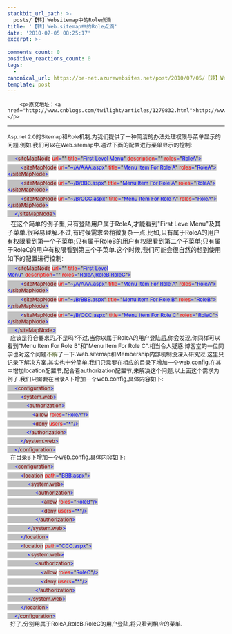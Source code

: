 ```yaml
---
stackbit_url_path: >-
  posts/【转】Websitemap中的Role点滴
title: '【转】Web.sitemap中的Role点滴'
date: '2010-07-05 08:25:17'
excerpt: >-
  
comments_count: 0
positive_reactions_count: 0
tags: 
  - 
canonical_url: https://be-net.azurewebsites.net/post/2010/07/05/【转】Websitemap中的Role点滴
template: post
---
```


        <p>原文地址：<a href="http://www.cnblogs.com/twilight/articles/1279832.html">http://www.cnblogs.com/twilight/articles/1279832.html</a></p>
<hr>
<p><span class="Apple-style-span" style="font-family: Tahoma, Verdana, Geneva, Arial, Helvetica, sans-serif; font-size: 13px; ">Asp.net 2.0的Sitemap和Role机制,为我们提供了一种简洁的办法处理权限与菜单显示的问题.例如,我们可以在Web.sitemap中,通过下面的配置进行菜单显示的控制:<br>
</span></p><p align="left" style="margin-top: 5px; margin-right: auto; margin-bottom: 5px; margin-left: auto; font-size: 13px; text-indent: 0px; "><span style="font-size: 9pt; background-image: initial; background-attachment: initial; background-origin: initial; background-clip: initial; background-color: silver; color: blue; background-position: initial initial; background-repeat: initial initial; ">&nbsp;&nbsp;&nbsp;&nbsp; &lt;</span><span style="font-size: 9pt; background-image: initial; background-attachment: initial; background-origin: initial; background-clip: initial; background-color: silver; color: maroon; background-position: initial initial; background-repeat: initial initial; ">siteMapNode</span>&nbsp;<span style="font-size: 9pt; background-image: initial; background-attachment: initial; background-origin: initial; background-clip: initial; background-color: silver; color: red; background-position: initial initial; background-repeat: initial initial; ">url</span><span style="font-size: 9pt; background-image: initial; background-attachment: initial; background-origin: initial; background-clip: initial; background-color: silver; color: blue; background-position: initial initial; background-repeat: initial initial; ">=</span><span style="font-size: 9pt; background-image: initial; background-attachment: initial; background-origin: initial; background-clip: initial; background-color: silver; background-position: initial initial; background-repeat: initial initial; ">""&nbsp;<span style="color: red; ">title</span><span style="color: blue; ">=</span>"<span style="color: blue; ">First Level Menu</span>"<span style="color: blue; ">&nbsp;</span><span style="color: red; ">description</span><span style="color: blue; ">=</span>""&nbsp;<span style="color: red; ">roles</span><span style="color: blue; ">=</span>"<span style="color: blue; ">RoleA</span>"<span style="color: blue; ">&gt;</span></span></p>
<p align="left" style="margin-top: 5px; margin-right: auto; margin-bottom: 5px; margin-left: auto; font-size: 13px; text-indent: 0px; "><span style="font-size: 9pt; background-image: initial; background-attachment: initial; background-origin: initial; background-clip: initial; background-color: silver; color: blue; background-position: initial initial; background-repeat: initial initial; ">&nbsp;&nbsp;&nbsp;&nbsp;&nbsp;&nbsp;&nbsp;&nbsp; &lt;</span><span style="font-size: 9pt; background-image: initial; background-attachment: initial; background-origin: initial; background-clip: initial; background-color: silver; color: maroon; background-position: initial initial; background-repeat: initial initial; ">siteMapNode</span>&nbsp;<span style="font-size: 9pt; background-image: initial; background-attachment: initial; background-origin: initial; background-clip: initial; background-color: silver; color: red; background-position: initial initial; background-repeat: initial initial; ">url</span><span style="font-size: 9pt; background-image: initial; background-attachment: initial; background-origin: initial; background-clip: initial; background-color: silver; color: blue; background-position: initial initial; background-repeat: initial initial; ">=</span><span style="font-size: 9pt; background-image: initial; background-attachment: initial; background-origin: initial; background-clip: initial; background-color: silver; background-position: initial initial; background-repeat: initial initial; ">"<span style="color: blue; ">~/A/AAA.aspx</span>"&nbsp;<span style="color: red; ">title</span><span style="color: blue; ">=</span>"<span style="color: blue; ">Menu Item For Role A</span>"&nbsp;<span style="color: red; ">roles</span><span style="color: blue; ">=</span>"<span style="color: blue; ">RoleA</span>"<span style="color: blue; ">&gt;&lt;/</span><span style="color: maroon; ">siteMapNode</span><span style="color: blue; ">&gt;</span></span></p>
<p align="left" style="margin-top: 5px; margin-right: auto; margin-bottom: 5px; margin-left: auto; font-size: 13px; text-indent: 0px; "><span style="font-size: 9pt; background-image: initial; background-attachment: initial; background-origin: initial; background-clip: initial; background-color: silver; color: blue; background-position: initial initial; background-repeat: initial initial; ">&nbsp;&nbsp;&nbsp;&nbsp;&nbsp;&nbsp;&nbsp;&nbsp; &lt;</span><span style="font-size: 9pt; background-image: initial; background-attachment: initial; background-origin: initial; background-clip: initial; background-color: silver; color: maroon; background-position: initial initial; background-repeat: initial initial; ">siteMapNode</span>&nbsp;<span style="font-size: 9pt; background-image: initial; background-attachment: initial; background-origin: initial; background-clip: initial; background-color: silver; color: red; background-position: initial initial; background-repeat: initial initial; ">url</span><span style="font-size: 9pt; background-image: initial; background-attachment: initial; background-origin: initial; background-clip: initial; background-color: silver; color: blue; background-position: initial initial; background-repeat: initial initial; ">=</span><span style="font-size: 9pt; background-image: initial; background-attachment: initial; background-origin: initial; background-clip: initial; background-color: silver; background-position: initial initial; background-repeat: initial initial; ">"<span style="color: blue; ">~/B/BBB.aspx</span>"&nbsp;<span style="color: red; ">title</span><span style="color: blue; ">=</span>"<span style="color: blue; ">Menu Item For Role A</span>"&nbsp;<span style="color: red; ">roles</span><span style="color: blue; ">=</span>"<span style="color: blue; ">RoleA</span>"<span style="color: blue; ">&gt;&lt;/</span><span style="color: maroon; ">siteMapNode</span><span style="color: blue; ">&gt;</span></span></p>
<p align="left" style="margin-top: 5px; margin-right: auto; margin-bottom: 5px; margin-left: auto; font-size: 13px; text-indent: 0px; "><span style="font-size: 9pt; background-image: initial; background-attachment: initial; background-origin: initial; background-clip: initial; background-color: silver; color: blue; background-position: initial initial; background-repeat: initial initial; ">&nbsp;&nbsp;&nbsp;&nbsp;&nbsp;&nbsp;&nbsp;&nbsp; &lt;</span><span style="font-size: 9pt; background-image: initial; background-attachment: initial; background-origin: initial; background-clip: initial; background-color: silver; color: maroon; background-position: initial initial; background-repeat: initial initial; ">siteMapNode</span>&nbsp;<span style="font-size: 9pt; background-image: initial; background-attachment: initial; background-origin: initial; background-clip: initial; background-color: silver; color: red; background-position: initial initial; background-repeat: initial initial; ">url</span><span style="font-size: 9pt; background-image: initial; background-attachment: initial; background-origin: initial; background-clip: initial; background-color: silver; color: blue; background-position: initial initial; background-repeat: initial initial; ">=</span><span style="font-size: 9pt; background-image: initial; background-attachment: initial; background-origin: initial; background-clip: initial; background-color: silver; background-position: initial initial; background-repeat: initial initial; ">"<span style="color: blue; ">~/B/CCC.aspx</span>"&nbsp;<span style="color: red; ">title</span><span style="color: blue; ">=</span>"<span style="color: blue; ">Menu Item For Role A</span>"&nbsp;<span style="color: red; ">roles</span><span style="color: blue; ">=</span>"<span style="color: blue; ">RoleA</span>"<span style="color: blue; ">&gt;&lt;/</span><span style="color: maroon; ">siteMapNode</span><span style="color: blue; ">&gt;</span></span></p>
<p align="left" style="margin-top: 5px; margin-right: auto; margin-bottom: 5px; margin-left: auto; font-size: 13px; text-indent: 0px; "><span style="font-size: 9pt; background-image: initial; background-attachment: initial; background-origin: initial; background-clip: initial; background-color: silver; color: blue; background-position: initial initial; background-repeat: initial initial; ">&nbsp;&nbsp;&nbsp;&nbsp; &lt;/</span><span style="font-size: 9pt; background-image: initial; background-attachment: initial; background-origin: initial; background-clip: initial; background-color: silver; color: maroon; background-position: initial initial; background-repeat: initial initial; ">siteMapNode</span><span style="font-size: 9pt; background-image: initial; background-attachment: initial; background-origin: initial; background-clip: initial; background-color: silver; color: blue; background-position: initial initial; background-repeat: initial initial; ">&gt;</span></p>
&nbsp; 在这个简单的例子里,只有登陆用户属于RoleA,才能看到"First Leve Menu"及其子菜单.很容易理解.不过,有时候需求会稍微复杂一点,比如,只有属于RoleA的用户有权限看到第一个子菜单;只有属于RoleB的用户有权限看到第二个子菜单;只有属于RoleC的用户有权限看到第三个子菜单.这个时候,我们可能会很自然的想到使用如下的配置进行控制:<br>
<p align="left" style="margin-top: 5px; margin-right: auto; margin-bottom: 5px; margin-left: auto; font-size: 13px; text-indent: 0px; "><span style="font-size: 9pt; background-image: initial; background-attachment: initial; background-origin: initial; background-clip: initial; background-color: silver; color: blue; background-position: initial initial; background-repeat: initial initial; ">&nbsp;&nbsp;&nbsp;&nbsp; &lt;</span><span style="font-size: 9pt; background-image: initial; background-attachment: initial; background-origin: initial; background-clip: initial; background-color: silver; color: maroon; background-position: initial initial; background-repeat: initial initial; ">siteMapNode</span>&nbsp;<span style="font-size: 9pt; background-image: initial; background-attachment: initial; background-origin: initial; background-clip: initial; background-color: silver; color: red; background-position: initial initial; background-repeat: initial initial; ">url</span><span style="font-size: 9pt; background-image: initial; background-attachment: initial; background-origin: initial; background-clip: initial; background-color: silver; color: blue; background-position: initial initial; background-repeat: initial initial; ">=</span><span style="font-size: 9pt; background-image: initial; background-attachment: initial; background-origin: initial; background-clip: initial; background-color: silver; background-position: initial initial; background-repeat: initial initial; ">""&nbsp;<span style="color: red; ">title</span><span style="color: blue; ">=</span>"<span style="color: blue; ">First Level Menu</span>"<span style="color: blue; ">&nbsp;</span><span style="color: red; ">description</span><span style="color: blue; ">=</span>""&nbsp;<span style="color: red; ">roles</span><span style="color: blue; ">=</span>"<span style="color: blue; ">RoleA,RoleB,RoleC</span>"<span style="color: blue; ">&gt;</span></span></p>
<p align="left" style="margin-top: 5px; margin-right: auto; margin-bottom: 5px; margin-left: auto; font-size: 13px; text-indent: 0px; "><span style="font-size: 9pt; background-image: initial; background-attachment: initial; background-origin: initial; background-clip: initial; background-color: silver; color: blue; background-position: initial initial; background-repeat: initial initial; ">&nbsp;&nbsp;&nbsp;&nbsp;&nbsp;&nbsp;&nbsp;&nbsp; &lt;</span><span style="font-size: 9pt; background-image: initial; background-attachment: initial; background-origin: initial; background-clip: initial; background-color: silver; color: maroon; background-position: initial initial; background-repeat: initial initial; ">siteMapNode</span>&nbsp;<span style="font-size: 9pt; background-image: initial; background-attachment: initial; background-origin: initial; background-clip: initial; background-color: silver; color: red; background-position: initial initial; background-repeat: initial initial; ">url</span><span style="font-size: 9pt; background-image: initial; background-attachment: initial; background-origin: initial; background-clip: initial; background-color: silver; color: blue; background-position: initial initial; background-repeat: initial initial; ">=</span><span style="font-size: 9pt; background-image: initial; background-attachment: initial; background-origin: initial; background-clip: initial; background-color: silver; background-position: initial initial; background-repeat: initial initial; ">"<span style="color: blue; ">~/A/AAA.aspx</span>"&nbsp;<span style="color: red; ">title</span><span style="color: blue; ">=</span>"<span style="color: blue; ">Menu Item For Role A</span>"&nbsp;<span style="color: red; ">roles</span><span style="color: blue; ">=</span>"<span style="color: blue; ">RoleA</span>"<span style="color: blue; ">&gt;&lt;/</span><span style="color: maroon; ">siteMapNode</span><span style="color: blue; ">&gt;</span></span></p>
<p align="left" style="margin-top: 5px; margin-right: auto; margin-bottom: 5px; margin-left: auto; font-size: 13px; text-indent: 0px; "><span style="font-size: 9pt; background-image: initial; background-attachment: initial; background-origin: initial; background-clip: initial; background-color: silver; color: blue; background-position: initial initial; background-repeat: initial initial; ">&nbsp;&nbsp;&nbsp;&nbsp;&nbsp;&nbsp;&nbsp;&nbsp; &lt;</span><span style="font-size: 9pt; background-image: initial; background-attachment: initial; background-origin: initial; background-clip: initial; background-color: silver; color: maroon; background-position: initial initial; background-repeat: initial initial; ">siteMapNode</span>&nbsp;<span style="font-size: 9pt; background-image: initial; background-attachment: initial; background-origin: initial; background-clip: initial; background-color: silver; color: red; background-position: initial initial; background-repeat: initial initial; ">url</span><span style="font-size: 9pt; background-image: initial; background-attachment: initial; background-origin: initial; background-clip: initial; background-color: silver; color: blue; background-position: initial initial; background-repeat: initial initial; ">=</span><span style="font-size: 9pt; background-image: initial; background-attachment: initial; background-origin: initial; background-clip: initial; background-color: silver; background-position: initial initial; background-repeat: initial initial; ">"<span style="color: blue; ">~/B/BBB.aspx</span>"&nbsp;<span style="color: red; ">title</span><span style="color: blue; ">=</span>"<span style="color: blue; ">Menu Item For Role B</span>"&nbsp;<span style="color: red; ">roles</span><span style="color: blue; ">=</span>"<span style="color: blue; ">RoleB</span>"<span style="color: blue; ">&gt;&lt;/</span><span style="color: maroon; ">siteMapNode</span><span style="color: blue; ">&gt;</span></span></p>
<p align="left" style="margin-top: 5px; margin-right: auto; margin-bottom: 5px; margin-left: auto; font-size: 13px; text-indent: 0px; "><span style="font-size: 9pt; background-image: initial; background-attachment: initial; background-origin: initial; background-clip: initial; background-color: silver; color: blue; background-position: initial initial; background-repeat: initial initial; ">&nbsp;&nbsp;&nbsp;&nbsp;&nbsp;&nbsp;&nbsp;&nbsp; &lt;</span><span style="font-size: 9pt; background-image: initial; background-attachment: initial; background-origin: initial; background-clip: initial; background-color: silver; color: maroon; background-position: initial initial; background-repeat: initial initial; ">siteMapNode</span>&nbsp;<span style="font-size: 9pt; background-image: initial; background-attachment: initial; background-origin: initial; background-clip: initial; background-color: silver; color: red; background-position: initial initial; background-repeat: initial initial; ">url</span><span style="font-size: 9pt; background-image: initial; background-attachment: initial; background-origin: initial; background-clip: initial; background-color: silver; color: blue; background-position: initial initial; background-repeat: initial initial; ">=</span><span style="font-size: 9pt; background-image: initial; background-attachment: initial; background-origin: initial; background-clip: initial; background-color: silver; background-position: initial initial; background-repeat: initial initial; ">"<span style="color: blue; ">~/B/CCC.aspx</span>"&nbsp;<span style="color: red; ">title</span><span style="color: blue; ">=</span>"<span style="color: blue; ">Menu Item For Role C</span>"&nbsp;<span style="color: red; ">roles</span><span style="color: blue; ">=</span>"<span style="color: blue; ">RoleC</span>"<span style="color: blue; ">&gt;&lt;/</span><span style="color: maroon; ">siteMapNode</span><span style="color: blue; ">&gt;</span></span></p>
<p align="left" style="margin-top: 5px; margin-right: auto; margin-bottom: 5px; margin-left: auto; font-size: 13px; text-indent: 0px; "><span style="font-size: 9pt; background-image: initial; background-attachment: initial; background-origin: initial; background-clip: initial; background-color: silver; color: blue; background-position: initial initial; background-repeat: initial initial; ">&nbsp;&nbsp;&nbsp;&nbsp; &lt;/</span><span style="font-size: 9pt; background-image: initial; background-attachment: initial; background-origin: initial; background-clip: initial; background-color: silver; color: maroon; background-position: initial initial; background-repeat: initial initial; ">siteMapNode</span><span style="font-size: 9pt; background-image: initial; background-attachment: initial; background-origin: initial; background-clip: initial; background-color: silver; color: blue; background-position: initial initial; background-repeat: initial initial; ">&gt;</span><br>
&nbsp; 应该是符合要求的,不是吗?不过,当你以属于RoleA的用户登陆后,你会发现,你同样可以看到"Menu Item For Role B"和"Menu Item For Role C".相当令人疑惑.博客堂的一位同学也对这个问题<a href="http://blog.joycode.com/moslem/archive/2006/09/19/83842.aspx" target="_blank" style="color: rgb(86, 102, 45); text-decoration: none; ">不解</a>了一下.Web.sitemap和Membership内部机制没深入研究过,这里只记录下解决方案.其实也十分简单,我们只需要在相应的目录下增加一个web.config,在其中增加location配置节,配合着authorization配置节,来解决这个问题,以上面这个需求为例子,我们只需要在目录A下增加一个web.config,具体内容如下:</p>
<p align="left" style="margin-top: 5px; margin-right: auto; margin-bottom: 5px; margin-left: auto; font-size: 13px; text-indent: 0px; "><span style="font-size: 9pt; background-image: initial; background-attachment: initial; background-origin: initial; background-clip: initial; background-color: silver; color: blue; background-position: initial initial; background-repeat: initial initial; ">&nbsp;&nbsp;&nbsp;&nbsp; &lt;</span><span style="font-size: 9pt; background-image: initial; background-attachment: initial; background-origin: initial; background-clip: initial; background-color: silver; color: maroon; background-position: initial initial; background-repeat: initial initial; ">configuration</span><span style="font-size: 9pt; background-image: initial; background-attachment: initial; background-origin: initial; background-clip: initial; background-color: silver; color: blue; background-position: initial initial; background-repeat: initial initial; ">&gt;</span></p>
<p align="left" style="margin-top: 5px; margin-right: auto; margin-bottom: 5px; margin-left: auto; font-size: 13px; text-indent: 0px; "><span style="font-size: 9pt; background-image: initial; background-attachment: initial; background-origin: initial; background-clip: initial; background-color: silver; color: blue; background-position: initial initial; background-repeat: initial initial; ">&nbsp;&nbsp;&nbsp;&nbsp;&nbsp;&nbsp;&nbsp;&nbsp; &lt;</span><span style="font-size: 9pt; background-image: initial; background-attachment: initial; background-origin: initial; background-clip: initial; background-color: silver; color: maroon; background-position: initial initial; background-repeat: initial initial; ">system.web</span><span style="font-size: 9pt; background-image: initial; background-attachment: initial; background-origin: initial; background-clip: initial; background-color: silver; color: blue; background-position: initial initial; background-repeat: initial initial; ">&gt;</span></p>
<p align="left" style="margin-top: 5px; margin-right: auto; margin-bottom: 5px; margin-left: auto; font-size: 13px; text-indent: 0px; "><span style="font-size: 9pt; background-image: initial; background-attachment: initial; background-origin: initial; background-clip: initial; background-color: silver; color: blue; background-position: initial initial; background-repeat: initial initial; ">&nbsp;&nbsp;&nbsp;&nbsp;&nbsp;&nbsp;&nbsp;&nbsp;&nbsp;&nbsp;&nbsp;&nbsp; &lt;</span><span style="font-size: 9pt; background-image: initial; background-attachment: initial; background-origin: initial; background-clip: initial; background-color: silver; color: maroon; background-position: initial initial; background-repeat: initial initial; ">authorization</span><span style="font-size: 9pt; background-image: initial; background-attachment: initial; background-origin: initial; background-clip: initial; background-color: silver; color: blue; background-position: initial initial; background-repeat: initial initial; ">&gt;</span></p>
<p align="left" style="margin-top: 5px; margin-right: auto; margin-bottom: 5px; margin-left: auto; font-size: 13px; text-indent: 0px; "><span style="font-size: 9pt; background-image: initial; background-attachment: initial; background-origin: initial; background-clip: initial; background-color: silver; color: blue; background-position: initial initial; background-repeat: initial initial; ">&nbsp;&nbsp;&nbsp;&nbsp;&nbsp;&nbsp;&nbsp;&nbsp;&nbsp;&nbsp;&nbsp;&nbsp;&nbsp;&nbsp;&nbsp;&nbsp; &lt;</span><span style="font-size: 9pt; background-image: initial; background-attachment: initial; background-origin: initial; background-clip: initial; background-color: silver; color: maroon; background-position: initial initial; background-repeat: initial initial; ">allow</span>&nbsp;<span style="font-size: 9pt; background-image: initial; background-attachment: initial; background-origin: initial; background-clip: initial; background-color: silver; color: red; background-position: initial initial; background-repeat: initial initial; ">roles</span><span style="font-size: 9pt; background-image: initial; background-attachment: initial; background-origin: initial; background-clip: initial; background-color: silver; color: blue; background-position: initial initial; background-repeat: initial initial; ">=</span><span style="font-size: 9pt; background-image: initial; background-attachment: initial; background-origin: initial; background-clip: initial; background-color: silver; background-position: initial initial; background-repeat: initial initial; ">"<span style="color: blue; ">RoleA</span>"<span style="color: blue; ">/&gt;</span></span></p>
<p align="left" style="margin-top: 5px; margin-right: auto; margin-bottom: 5px; margin-left: auto; font-size: 13px; text-indent: 0px; "><span style="font-size: 9pt; background-image: initial; background-attachment: initial; background-origin: initial; background-clip: initial; background-color: silver; color: blue; background-position: initial initial; background-repeat: initial initial; ">&nbsp;&nbsp;&nbsp;&nbsp;&nbsp;&nbsp;&nbsp;&nbsp;&nbsp;&nbsp;&nbsp;&nbsp;&nbsp;&nbsp;&nbsp;&nbsp; &lt;</span><span style="font-size: 9pt; background-image: initial; background-attachment: initial; background-origin: initial; background-clip: initial; background-color: silver; color: maroon; background-position: initial initial; background-repeat: initial initial; ">deny</span>&nbsp;<span style="font-size: 9pt; background-image: initial; background-attachment: initial; background-origin: initial; background-clip: initial; background-color: silver; color: red; background-position: initial initial; background-repeat: initial initial; ">users</span><span style="font-size: 9pt; background-image: initial; background-attachment: initial; background-origin: initial; background-clip: initial; background-color: silver; color: blue; background-position: initial initial; background-repeat: initial initial; ">=</span><span style="font-size: 9pt; background-image: initial; background-attachment: initial; background-origin: initial; background-clip: initial; background-color: silver; background-position: initial initial; background-repeat: initial initial; ">"<span style="color: blue; ">*</span>"<span style="color: blue; ">/&gt;</span></span></p>
<p align="left" style="margin-top: 5px; margin-right: auto; margin-bottom: 5px; margin-left: auto; font-size: 13px; text-indent: 0px; "><span style="font-size: 9pt; background-image: initial; background-attachment: initial; background-origin: initial; background-clip: initial; background-color: silver; color: blue; background-position: initial initial; background-repeat: initial initial; ">&nbsp;&nbsp;&nbsp;&nbsp;&nbsp;&nbsp;&nbsp;&nbsp;&nbsp;&nbsp;&nbsp;&nbsp; &lt;/</span><span style="font-size: 9pt; background-image: initial; background-attachment: initial; background-origin: initial; background-clip: initial; background-color: silver; color: maroon; background-position: initial initial; background-repeat: initial initial; ">authorization</span><span style="font-size: 9pt; background-image: initial; background-attachment: initial; background-origin: initial; background-clip: initial; background-color: silver; color: blue; background-position: initial initial; background-repeat: initial initial; ">&gt;</span></p>
<p align="left" style="margin-top: 5px; margin-right: auto; margin-bottom: 5px; margin-left: auto; font-size: 13px; text-indent: 0px; "><span style="font-size: 9pt; background-image: initial; background-attachment: initial; background-origin: initial; background-clip: initial; background-color: silver; color: blue; background-position: initial initial; background-repeat: initial initial; ">&nbsp;&nbsp;&nbsp;&nbsp;&nbsp;&nbsp;&nbsp;&nbsp; &lt;/</span><span style="font-size: 9pt; background-image: initial; background-attachment: initial; background-origin: initial; background-clip: initial; background-color: silver; color: maroon; background-position: initial initial; background-repeat: initial initial; ">system.web</span><span style="font-size: 9pt; background-image: initial; background-attachment: initial; background-origin: initial; background-clip: initial; background-color: silver; color: blue; background-position: initial initial; background-repeat: initial initial; ">&gt;</span></p>
<p style="margin-top: 5px; margin-right: auto; margin-bottom: 5px; margin-left: auto; font-size: 13px; text-indent: 0px; "><span style="font-size: 9pt; background-image: initial; background-attachment: initial; background-origin: initial; background-clip: initial; background-color: silver; color: blue; background-position: initial initial; background-repeat: initial initial; ">&nbsp;&nbsp;&nbsp;&nbsp; &lt;/</span><span style="font-size: 9pt; background-image: initial; background-attachment: initial; background-origin: initial; background-clip: initial; background-color: silver; color: maroon; background-position: initial initial; background-repeat: initial initial; ">configuration</span><span style="font-size: 9pt; background-image: initial; background-attachment: initial; background-origin: initial; background-clip: initial; background-color: silver; color: blue; background-position: initial initial; background-repeat: initial initial; ">&gt;</span><br>
&nbsp; 在目录B下增加一个web.config,具体内容如下:</p>
<p align="left" style="margin-top: 5px; margin-right: auto; margin-bottom: 5px; margin-left: auto; font-size: 13px; text-indent: 0px; "><span style="font-size: 9pt; background-image: initial; background-attachment: initial; background-origin: initial; background-clip: initial; background-color: silver; color: blue; background-position: initial initial; background-repeat: initial initial; ">&nbsp;&nbsp;&nbsp;&nbsp; &lt;</span><span style="font-size: 9pt; background-image: initial; background-attachment: initial; background-origin: initial; background-clip: initial; background-color: silver; color: maroon; background-position: initial initial; background-repeat: initial initial; ">configuration</span><span style="font-size: 9pt; background-image: initial; background-attachment: initial; background-origin: initial; background-clip: initial; background-color: silver; color: blue; background-position: initial initial; background-repeat: initial initial; ">&gt;</span></p>
<p align="left" style="margin-top: 5px; margin-right: auto; margin-bottom: 5px; margin-left: auto; font-size: 13px; text-indent: 0px; "><span style="font-size: 9pt; background-image: initial; background-attachment: initial; background-origin: initial; background-clip: initial; background-color: silver; color: blue; background-position: initial initial; background-repeat: initial initial; ">&nbsp;&nbsp;&nbsp;&nbsp;&nbsp;&nbsp;&nbsp;&nbsp; &lt;</span><span style="font-size: 9pt; background-image: initial; background-attachment: initial; background-origin: initial; background-clip: initial; background-color: silver; color: maroon; background-position: initial initial; background-repeat: initial initial; ">location</span>&nbsp;<span style="font-size: 9pt; background-image: initial; background-attachment: initial; background-origin: initial; background-clip: initial; background-color: silver; color: red; background-position: initial initial; background-repeat: initial initial; ">path</span><span style="font-size: 9pt; background-image: initial; background-attachment: initial; background-origin: initial; background-clip: initial; background-color: silver; color: blue; background-position: initial initial; background-repeat: initial initial; ">=</span><span style="font-size: 9pt; background-image: initial; background-attachment: initial; background-origin: initial; background-clip: initial; background-color: silver; background-position: initial initial; background-repeat: initial initial; ">"<span style="color: blue; ">BBB.aspx</span>"<span style="color: blue; ">&gt;</span></span></p>
<p align="left" style="margin-top: 5px; margin-right: auto; margin-bottom: 5px; margin-left: auto; font-size: 13px; text-indent: 0px; "><span style="font-size: 9pt; background-image: initial; background-attachment: initial; background-origin: initial; background-clip: initial; background-color: silver; color: blue; background-position: initial initial; background-repeat: initial initial; ">&nbsp;&nbsp;&nbsp;&nbsp;&nbsp;&nbsp;&nbsp;&nbsp;&nbsp;&nbsp;&nbsp;&nbsp;&nbsp; &lt;</span><span style="font-size: 9pt; background-image: initial; background-attachment: initial; background-origin: initial; background-clip: initial; background-color: silver; color: maroon; background-position: initial initial; background-repeat: initial initial; ">system.web</span><span style="font-size: 9pt; background-image: initial; background-attachment: initial; background-origin: initial; background-clip: initial; background-color: silver; color: blue; background-position: initial initial; background-repeat: initial initial; ">&gt;</span></p>
<p align="left" style="margin-top: 5px; margin-right: auto; margin-bottom: 5px; margin-left: auto; font-size: 13px; text-indent: 0px; "><span style="font-size: 9pt; background-image: initial; background-attachment: initial; background-origin: initial; background-clip: initial; background-color: silver; color: blue; background-position: initial initial; background-repeat: initial initial; ">&nbsp;&nbsp;&nbsp;&nbsp;&nbsp;&nbsp;&nbsp;&nbsp;&nbsp;&nbsp;&nbsp;&nbsp;&nbsp;&nbsp;&nbsp;&nbsp;&nbsp;&nbsp; &lt;</span><span style="font-size: 9pt; background-image: initial; background-attachment: initial; background-origin: initial; background-clip: initial; background-color: silver; color: maroon; background-position: initial initial; background-repeat: initial initial; ">authorization</span><span style="font-size: 9pt; background-image: initial; background-attachment: initial; background-origin: initial; background-clip: initial; background-color: silver; color: blue; background-position: initial initial; background-repeat: initial initial; ">&gt;</span></p>
<p align="left" style="margin-top: 5px; margin-right: auto; margin-bottom: 5px; margin-left: auto; font-size: 13px; text-indent: 0px; "><span style="font-size: 9pt; background-image: initial; background-attachment: initial; background-origin: initial; background-clip: initial; background-color: silver; color: blue; background-position: initial initial; background-repeat: initial initial; ">&nbsp;&nbsp;&nbsp;&nbsp;&nbsp;&nbsp;&nbsp;&nbsp;&nbsp;&nbsp;&nbsp;&nbsp;&nbsp;&nbsp;&nbsp;&nbsp;&nbsp;&nbsp;&nbsp;&nbsp;&nbsp;&nbsp; &lt;</span><span style="font-size: 9pt; background-image: initial; background-attachment: initial; background-origin: initial; background-clip: initial; background-color: silver; color: maroon; background-position: initial initial; background-repeat: initial initial; ">allow</span>&nbsp;<span style="font-size: 9pt; background-image: initial; background-attachment: initial; background-origin: initial; background-clip: initial; background-color: silver; color: red; background-position: initial initial; background-repeat: initial initial; ">roles</span><span style="font-size: 9pt; background-image: initial; background-attachment: initial; background-origin: initial; background-clip: initial; background-color: silver; color: blue; background-position: initial initial; background-repeat: initial initial; ">=</span><span style="font-size: 9pt; background-image: initial; background-attachment: initial; background-origin: initial; background-clip: initial; background-color: silver; background-position: initial initial; background-repeat: initial initial; ">"<span style="color: blue; ">RoleB</span>"<span style="color: blue; ">/&gt;</span></span></p>
<p align="left" style="margin-top: 5px; margin-right: auto; margin-bottom: 5px; margin-left: auto; font-size: 13px; text-indent: 0px; "><span style="font-size: 9pt; background-image: initial; background-attachment: initial; background-origin: initial; background-clip: initial; background-color: silver; color: blue; background-position: initial initial; background-repeat: initial initial; ">&nbsp;&nbsp;&nbsp;&nbsp;&nbsp;&nbsp;&nbsp;&nbsp;&nbsp;&nbsp;&nbsp;&nbsp;&nbsp;&nbsp;&nbsp;&nbsp;&nbsp;&nbsp;&nbsp;&nbsp;&nbsp;&nbsp; &lt;</span><span style="font-size: 9pt; background-image: initial; background-attachment: initial; background-origin: initial; background-clip: initial; background-color: silver; color: maroon; background-position: initial initial; background-repeat: initial initial; ">deny</span>&nbsp;<span style="font-size: 9pt; background-image: initial; background-attachment: initial; background-origin: initial; background-clip: initial; background-color: silver; color: red; background-position: initial initial; background-repeat: initial initial; ">users</span><span style="font-size: 9pt; background-image: initial; background-attachment: initial; background-origin: initial; background-clip: initial; background-color: silver; color: blue; background-position: initial initial; background-repeat: initial initial; ">=</span><span style="font-size: 9pt; background-image: initial; background-attachment: initial; background-origin: initial; background-clip: initial; background-color: silver; background-position: initial initial; background-repeat: initial initial; ">"<span style="color: blue; ">*</span>"<span style="color: blue; ">/&gt;</span></span></p>
<p align="left" style="margin-top: 5px; margin-right: auto; margin-bottom: 5px; margin-left: auto; font-size: 13px; text-indent: 0px; "><span style="font-size: 9pt; background-image: initial; background-attachment: initial; background-origin: initial; background-clip: initial; background-color: silver; color: blue; background-position: initial initial; background-repeat: initial initial; ">&nbsp;&nbsp;&nbsp;&nbsp;&nbsp;&nbsp;&nbsp;&nbsp;&nbsp;&nbsp;&nbsp;&nbsp;&nbsp;&nbsp;&nbsp;&nbsp;&nbsp;&nbsp; &lt;/</span><span style="font-size: 9pt; background-image: initial; background-attachment: initial; background-origin: initial; background-clip: initial; background-color: silver; color: maroon; background-position: initial initial; background-repeat: initial initial; ">authorization</span><span style="font-size: 9pt; background-image: initial; background-attachment: initial; background-origin: initial; background-clip: initial; background-color: silver; color: blue; background-position: initial initial; background-repeat: initial initial; ">&gt;</span></p>
<p align="left" style="margin-top: 5px; margin-right: auto; margin-bottom: 5px; margin-left: auto; font-size: 13px; text-indent: 0px; "><span style="font-size: 9pt; background-image: initial; background-attachment: initial; background-origin: initial; background-clip: initial; background-color: silver; color: blue; background-position: initial initial; background-repeat: initial initial; ">&nbsp;&nbsp;&nbsp;&nbsp;&nbsp;&nbsp;&nbsp;&nbsp;&nbsp;&nbsp;&nbsp;&nbsp;&nbsp; &lt;/</span><span style="font-size: 9pt; background-image: initial; background-attachment: initial; background-origin: initial; background-clip: initial; background-color: silver; color: maroon; background-position: initial initial; background-repeat: initial initial; ">system.web</span><span style="font-size: 9pt; background-image: initial; background-attachment: initial; background-origin: initial; background-clip: initial; background-color: silver; color: blue; background-position: initial initial; background-repeat: initial initial; ">&gt;</span></p>
<p align="left" style="margin-top: 5px; margin-right: auto; margin-bottom: 5px; margin-left: auto; font-size: 13px; text-indent: 0px; "><span style="font-size: 9pt; background-image: initial; background-attachment: initial; background-origin: initial; background-clip: initial; background-color: silver; color: blue; background-position: initial initial; background-repeat: initial initial; ">&nbsp;&nbsp;&nbsp;&nbsp;&nbsp;&nbsp;&nbsp;&nbsp; &lt;/</span><span style="font-size: 9pt; background-image: initial; background-attachment: initial; background-origin: initial; background-clip: initial; background-color: silver; color: maroon; background-position: initial initial; background-repeat: initial initial; ">location</span><span style="font-size: 9pt; background-image: initial; background-attachment: initial; background-origin: initial; background-clip: initial; background-color: silver; color: blue; background-position: initial initial; background-repeat: initial initial; ">&gt;</span></p>
<p align="left" style="margin-top: 5px; margin-right: auto; margin-bottom: 5px; margin-left: auto; font-size: 13px; text-indent: 0px; "><span style="font-size: 9pt; background-image: initial; background-attachment: initial; background-origin: initial; background-clip: initial; background-color: silver; color: blue; background-position: initial initial; background-repeat: initial initial; ">&nbsp;&nbsp;&nbsp;&nbsp;&nbsp;&nbsp;&nbsp;&nbsp; &lt;</span><span style="font-size: 9pt; background-image: initial; background-attachment: initial; background-origin: initial; background-clip: initial; background-color: silver; color: maroon; background-position: initial initial; background-repeat: initial initial; ">location</span>&nbsp;<span style="font-size: 9pt; background-image: initial; background-attachment: initial; background-origin: initial; background-clip: initial; background-color: silver; color: red; background-position: initial initial; background-repeat: initial initial; ">path</span><span style="font-size: 9pt; background-image: initial; background-attachment: initial; background-origin: initial; background-clip: initial; background-color: silver; color: blue; background-position: initial initial; background-repeat: initial initial; ">=</span><span style="font-size: 9pt; background-image: initial; background-attachment: initial; background-origin: initial; background-clip: initial; background-color: silver; background-position: initial initial; background-repeat: initial initial; ">"<span style="color: blue; ">CCC.aspx</span>"<span style="color: blue; ">&gt;</span></span></p>
<p align="left" style="margin-top: 5px; margin-right: auto; margin-bottom: 5px; margin-left: auto; font-size: 13px; text-indent: 0px; "><span style="font-size: 9pt; background-image: initial; background-attachment: initial; background-origin: initial; background-clip: initial; background-color: silver; color: blue; background-position: initial initial; background-repeat: initial initial; ">&nbsp;&nbsp;&nbsp;&nbsp;&nbsp;&nbsp;&nbsp;&nbsp;&nbsp;&nbsp;&nbsp;&nbsp;&nbsp; &lt;</span><span style="font-size: 9pt; background-image: initial; background-attachment: initial; background-origin: initial; background-clip: initial; background-color: silver; color: maroon; background-position: initial initial; background-repeat: initial initial; ">system.web</span><span style="font-size: 9pt; background-image: initial; background-attachment: initial; background-origin: initial; background-clip: initial; background-color: silver; color: blue; background-position: initial initial; background-repeat: initial initial; ">&gt;</span></p>
<p align="left" style="margin-top: 5px; margin-right: auto; margin-bottom: 5px; margin-left: auto; font-size: 13px; text-indent: 0px; "><span style="font-size: 9pt; background-image: initial; background-attachment: initial; background-origin: initial; background-clip: initial; background-color: silver; color: blue; background-position: initial initial; background-repeat: initial initial; ">&nbsp;&nbsp;&nbsp;&nbsp;&nbsp;&nbsp;&nbsp;&nbsp;&nbsp;&nbsp;&nbsp;&nbsp;&nbsp;&nbsp;&nbsp;&nbsp;&nbsp;&nbsp; &lt;</span><span style="font-size: 9pt; background-image: initial; background-attachment: initial; background-origin: initial; background-clip: initial; background-color: silver; color: maroon; background-position: initial initial; background-repeat: initial initial; ">authorization</span><span style="font-size: 9pt; background-image: initial; background-attachment: initial; background-origin: initial; background-clip: initial; background-color: silver; color: blue; background-position: initial initial; background-repeat: initial initial; ">&gt;</span></p>
<p align="left" style="margin-top: 5px; margin-right: auto; margin-bottom: 5px; margin-left: auto; font-size: 13px; text-indent: 0px; "><span style="font-size: 9pt; background-image: initial; background-attachment: initial; background-origin: initial; background-clip: initial; background-color: silver; color: blue; background-position: initial initial; background-repeat: initial initial; ">&nbsp;&nbsp;&nbsp;&nbsp;&nbsp;&nbsp;&nbsp;&nbsp;&nbsp;&nbsp;&nbsp;&nbsp;&nbsp;&nbsp;&nbsp;&nbsp;&nbsp;&nbsp;&nbsp;&nbsp;&nbsp;&nbsp; &lt;</span><span style="font-size: 9pt; background-image: initial; background-attachment: initial; background-origin: initial; background-clip: initial; background-color: silver; color: maroon; background-position: initial initial; background-repeat: initial initial; ">allow</span>&nbsp;<span style="font-size: 9pt; background-image: initial; background-attachment: initial; background-origin: initial; background-clip: initial; background-color: silver; color: red; background-position: initial initial; background-repeat: initial initial; ">roles</span><span style="font-size: 9pt; background-image: initial; background-attachment: initial; background-origin: initial; background-clip: initial; background-color: silver; color: blue; background-position: initial initial; background-repeat: initial initial; ">=</span><span style="font-size: 9pt; background-image: initial; background-attachment: initial; background-origin: initial; background-clip: initial; background-color: silver; background-position: initial initial; background-repeat: initial initial; ">"<span style="color: blue; ">RoleC</span>"<span style="color: blue; ">/&gt;</span></span></p>
<p align="left" style="margin-top: 5px; margin-right: auto; margin-bottom: 5px; margin-left: auto; font-size: 13px; text-indent: 0px; "><span style="font-size: 9pt; background-image: initial; background-attachment: initial; background-origin: initial; background-clip: initial; background-color: silver; color: blue; background-position: initial initial; background-repeat: initial initial; ">&nbsp;&nbsp;&nbsp;&nbsp;&nbsp;&nbsp;&nbsp;&nbsp;&nbsp;&nbsp;&nbsp;&nbsp;&nbsp;&nbsp;&nbsp;&nbsp;&nbsp;&nbsp;&nbsp;&nbsp;&nbsp;&nbsp; &lt;</span><span style="font-size: 9pt; background-image: initial; background-attachment: initial; background-origin: initial; background-clip: initial; background-color: silver; color: maroon; background-position: initial initial; background-repeat: initial initial; ">deny</span>&nbsp;<span style="font-size: 9pt; background-image: initial; background-attachment: initial; background-origin: initial; background-clip: initial; background-color: silver; color: red; background-position: initial initial; background-repeat: initial initial; ">users</span><span style="font-size: 9pt; background-image: initial; background-attachment: initial; background-origin: initial; background-clip: initial; background-color: silver; color: blue; background-position: initial initial; background-repeat: initial initial; ">=</span><span style="font-size: 9pt; background-image: initial; background-attachment: initial; background-origin: initial; background-clip: initial; background-color: silver; background-position: initial initial; background-repeat: initial initial; ">"<span style="color: blue; ">*</span>"<span style="color: blue; ">/&gt;</span></span></p>
<p align="left" style="margin-top: 5px; margin-right: auto; margin-bottom: 5px; margin-left: auto; font-size: 13px; text-indent: 0px; "><span style="font-size: 9pt; background-image: initial; background-attachment: initial; background-origin: initial; background-clip: initial; background-color: silver; color: blue; background-position: initial initial; background-repeat: initial initial; ">&nbsp;&nbsp;&nbsp;&nbsp;&nbsp;&nbsp;&nbsp;&nbsp;&nbsp;&nbsp;&nbsp;&nbsp;&nbsp;&nbsp;&nbsp;&nbsp;&nbsp;&nbsp; &lt;/</span><span style="font-size: 9pt; background-image: initial; background-attachment: initial; background-origin: initial; background-clip: initial; background-color: silver; color: maroon; background-position: initial initial; background-repeat: initial initial; ">authorization</span><span style="font-size: 9pt; background-image: initial; background-attachment: initial; background-origin: initial; background-clip: initial; background-color: silver; color: blue; background-position: initial initial; background-repeat: initial initial; ">&gt;</span></p>
<p align="left" style="margin-top: 5px; margin-right: auto; margin-bottom: 5px; margin-left: auto; font-size: 13px; text-indent: 0px; "><span style="font-size: 9pt; background-image: initial; background-attachment: initial; background-origin: initial; background-clip: initial; background-color: silver; color: blue; background-position: initial initial; background-repeat: initial initial; ">&nbsp;&nbsp;&nbsp;&nbsp;&nbsp;&nbsp;&nbsp;&nbsp;&nbsp;&nbsp;&nbsp;&nbsp;&nbsp; &lt;/</span><span style="font-size: 9pt; background-image: initial; background-attachment: initial; background-origin: initial; background-clip: initial; background-color: silver; color: maroon; background-position: initial initial; background-repeat: initial initial; ">system.web</span><span style="font-size: 9pt; background-image: initial; background-attachment: initial; background-origin: initial; background-clip: initial; background-color: silver; color: blue; background-position: initial initial; background-repeat: initial initial; ">&gt;</span></p>
<p align="left" style="margin-top: 5px; margin-right: auto; margin-bottom: 5px; margin-left: auto; font-size: 13px; text-indent: 0px; "><span style="font-size: 9pt; background-image: initial; background-attachment: initial; background-origin: initial; background-clip: initial; background-color: silver; color: blue; background-position: initial initial; background-repeat: initial initial; ">&nbsp;&nbsp;&nbsp;&nbsp;&nbsp;&nbsp;&nbsp;&nbsp; &lt;/</span><span style="font-size: 9pt; background-image: initial; background-attachment: initial; background-origin: initial; background-clip: initial; background-color: silver; color: maroon; background-position: initial initial; background-repeat: initial initial; ">location</span><span style="font-size: 9pt; background-image: initial; background-attachment: initial; background-origin: initial; background-clip: initial; background-color: silver; color: blue; background-position: initial initial; background-repeat: initial initial; ">&gt;</span></p>
<p style="margin-top: 5px; margin-right: auto; margin-bottom: 5px; margin-left: auto; font-size: 13px; text-indent: 0px; "><span style="font-size: 9pt; background-image: initial; background-attachment: initial; background-origin: initial; background-clip: initial; background-color: silver; color: blue; background-position: initial initial; background-repeat: initial initial; ">&nbsp;&nbsp;&nbsp;&nbsp; &lt;/</span><span style="font-size: 9pt; background-image: initial; background-attachment: initial; background-origin: initial; background-clip: initial; background-color: silver; color: maroon; background-position: initial initial; background-repeat: initial initial; ">configuration</span><span style="font-size: 9pt; background-image: initial; background-attachment: initial; background-origin: initial; background-clip: initial; background-color: silver; color: blue; background-position: initial initial; background-repeat: initial initial; ">&gt;</span><br>
&nbsp; 好了,分别用属于RoleA,RoleB,RoleC的用户登陆,将只看到相应的菜单.</p>
<p></p>
      